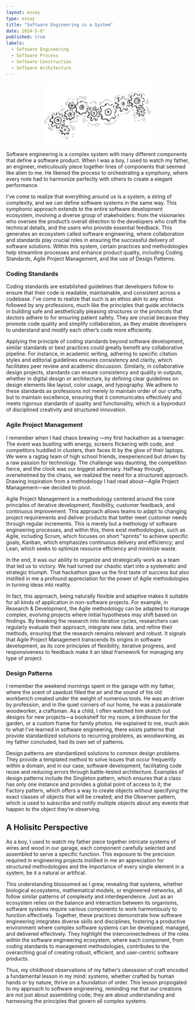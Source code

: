 ```yaml
---
layout: essay
type: essay
title: "Software Engineering is a System"
date: 2024-5-8"
published: true
labels:
  - Software Engineering
  - Software Process
  - Software Construction
  - Software Architecture
---
```


<div style="text-align: center;">
    <img src="../img/software-engineering-is-a-system/cogwheel.png" alt="Software Engineering as a Cogwheel Analogy" style="width:60%; height:30%;">
</div>

Software engineering is a complex system with many different components that define a software product. When I was a boy, I used to watch my father, an engineer, meticulously piece together lines of components that seemed like alien to me. He likened the process to orchestrating a symphony, where every note had to harmonize perfectly with others to create a elegant performance.

I've come to realize that everything around us is a system, a string of complexity, and we can define software systems in the same way. This symphonic approach extends to the entire software development ecosystem, involving a diverse group of stakeholders: from the visionaries who oversee the product’s overall direction to the developers who craft the technical details, and the users who provide essential feedback. This generates an ecosystem called software engineering, where collaboration and standards play crucial roles in ensuring the successful delivery of software solutions. Within this system, certain practices and methodologies help streamline processes and enhance product quality, including Coding Standards, Agile Project Management, and the use of Design Patterns.

### Coding Standards

Coding standards are established guidelines that developers follow to ensure that their code is readable, maintainable, and consistent across a codebase. I've come to realize that such is an ethos akin to any ethos followed by any professions, much like the principles that guide architects in building safe and aesthetically pleasing structures or the protocols that doctors adhere to for ensuring patient safety. They are crucial because they promote code quality and simplify collaboration, as they enable developers to understand and modify each other’s code more efficiently.

Applying the principle of coding standards beyond software development, similar standards or best practices could greatly benefit any collaborative pipeline. For instance, in academic writing, adhering to specific citation styles and editorial guidelines ensures consistency and clarity, which facilitates peer review and academic discussion. Similarly, in collaborative design projects, standards can ensure consistency and quality in outputs, whether in digital design or architecture, by defining clear guidelines on design elements like layout, color usage, and typography.  We adhere to these standards as professions not merely to maintain order of our crafts, but to maintain excellence, ensuring that it communicates effectively and meets rigorous standards of quality and functionality, which is a byproduct of disciplined creativity and structured innovation.

### Agile Project Management

I remember when I had chaos brewing —my first hackathon as a teenager. The event was bustling with energy, screens flickering with code, and competitors huddled in clusters, their faces lit by the glow of their laptops. We were a ragtag team of high school friends, inexperienced but driven by a raw passion for technology. The challenge was daunting, the competition fierce, and the clock was our biggest adversary. Halfway through, overwhelmed by the chaos, we realized the need for a structured approach. Drawing inspiration from a methodology I had read about—Agile Project Management—we decided to pivot.

Agile Project Management is a methodology centered around the core principles of iterative development, flexibility, customer feedback, and continuous improvement. This approach allows teams to adapt to changing project requirements and deliver products that better meet customer needs through regular increments. This is merely but a methology of software engineering processes, and within this, there exist methodologies, such as Agile, including Scrum, which focuses on short "sprints" to achieve specific goals; Kanban, which emphasizes continuous delivery and efficiency; and Lean, which seeks to optimize resource efficiency and minimize waste.

In the end, it was our ability to organize and strategically work as a team that led us to victory. We had turned our chaotic start into a systematic and strategic triumph. That hackathon gave us the first taste of success but also instilled in me a profound appreciation for the power of Agile methodologies in turning ideas into reality.

In fact, this approach, being naturally flexible and adaptive makes it suitable for all kinds of application in non-software projects. For example, in Research & Development, the Agile methodology can be adapted to manage complex, evolving projects where initial hypotheses may shift based on findings. By breaking the research into iterative cycles, researchers can regularly evaluate their approach, integrate new data, and refine their methods, ensuring that the research remains relevant and robust. It signals that Agile Project Management transcends its origins in software development, as its core principles of flexibility, iterative progress, and responsiveness to feedback make it an ideal framework for managing any type of project.


### Design Patterns

I remember the weekend mornings spent in the garage with my father, where the scent of sawdust filled the air and the sound of his old workbench creaked under the weight of numerous tools. He was an driver by profession, and in the quiet corners of our home, he was a passionate woodworker, a craftsman. As a child, I often watched him sketch out designs for new projects—a bookshelf for my room, a birdhouse for the garden, or a custom frame for family photos. He explained to me, much akin to what I've learned in software engineering, there exists patterns that provide standardized solutions to recurring problems, as woodworking, as my father concluded, had its own set of patterns.

Design patterns are standardized solutions to common design problems. They provide a templated method to solve issues that occur frequently within a domain, and in our case, software development, facilitating code reuse and reducing errors through battle-tested architecture. Examples of design patterns include the Singleton pattern, which ensures that a class has only one instance and provides a global point of access to it; the Factory pattern, which offers a way to create objects without specifying the exact classes of objects that will be created; and the Observer pattern, which is used to subscribe and notify multiple objects about any events that happen to the object they’re observing.

## A Holisitc Perspective

As a boy, I used to watch my father piece together intricate systems of wires and wood in our garage, each component carefully selected and assembled to serve a specific function. This exposure to the precision required in engineering projects instilled in me an appreciation for structured methodologies and the importance of every single element in a system, be it a natural or artifical.

This understanding blossomed as I grew, revealing that systems, whether biological ecosystems, mathematical models, or engineered networks, all follow similar patterns of complexity and interdependence. Just as an ecosystem relies on the balance and interaction between its organisms, software systems require various components to work harmoniously to function effectively. Together, these practices demonstrate how software engineering integrates diverse skills and disciplines, fostering a productive environment where complex software systems can be developed, managed, and delivered effectively. They highlight the interconnectedness of the roles within the software engineering ecosystem, where each component, from coding standards to management methodologies, contributes to the overarching goal of creating robust, efficient, and user-centric software products.

Thus, my childhood observations of my father’s obesssion of craft encoded a fundamental lesson in my mind: systems, whether crafted by human hands or by nature, thrive on a foundation of order. This lesson propogated to my approach to software engineering, reminding me that our creations are not just about assembling code; they are about understanding and harnessing the principles that govern all complex systems.
